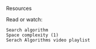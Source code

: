 Resources

Read or watch:

    Search algorithm
    Space complexity (1)
    Serach Algorithms video playlist

